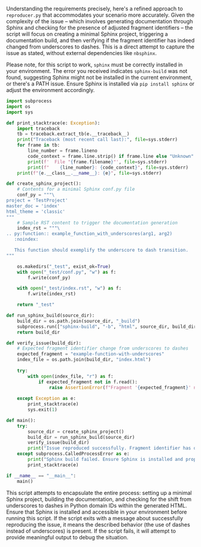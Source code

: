 Understanding the requirements precisely, here's a refined approach to `reproducer.py` that accommodates your scenario more accurately. Given the complexity of the issue – which involves generating documentation through Sphinx and checking for the presence of adjusted fragment identifiers – the script will focus on creating a minimal Sphinx project, triggering a documentation build, and then verifying if the fragment identifier has indeed changed from underscores to dashes. This is a direct attempt to capture the issue as stated, without external dependencies like `nbsphinx`.

Please note, for this script to work, `sphinx` must be correctly installed in your environment. The error you received indicates `sphinx-build` was not found, suggesting Sphinx might not be installed in the current environment, or there's a PATH issue. Ensure Sphinx is installed via `pip install sphinx` or adjust the environment accordingly.

```python
import subprocess
import os
import sys

def print_stacktrace(e: Exception):
    import traceback
    tb = traceback.extract_tb(e.__traceback__)
    print("Traceback (most recent call last):", file=sys.stderr)
    for frame in tb:
        line_number = frame.lineno
        code_context = frame.line.strip() if frame.line else "Unknown"
        print(f'  File "{frame.filename}"', file=sys.stderr)
        print(f"    {line_number}: {code_context}", file=sys.stderr)
    print(f"{e.__class__.__name__}: {e}", file=sys.stderr)

def create_sphinx_project():
    # Contents for a minimal Sphinx conf.py file
    conf_py = """\
project = 'TestProject'
master_doc = 'index'
html_theme = 'classic'
"""
    # Sample RST content to trigger the documentation generation
    index_rst = """\
.. py:function:: example_function_with_underscores(arg1, arg2)
   :noindex:

   This function should exemplify the underscore to dash transition.
"""

    os.makedirs("_test", exist_ok=True)
    with open("_test/conf.py", "w") as f:
        f.write(conf_py)

    with open("_test/index.rst", "w") as f:
        f.write(index_rst)

    return "_test"

def run_sphinx_build(source_dir):
    build_dir = os.path.join(source_dir, "_build")
    subprocess.run(["sphinx-build", "-b", "html", source_dir, build_dir], check=True)
    return build_dir

def verify_issue(build_dir):
    # Expected fragment identifier change from underscores to dashes
    expected_fragment = "example-function-with-underscores"
    index_file = os.path.join(build_dir, "index.html")
    
    try:
        with open(index_file, "r") as f:
            if expected_fragment not in f.read():
                raise AssertionError(f"Fragment '{expected_fragment}' not found in {index_file}")
    
    except Exception as e:
        print_stacktrace(e)
        sys.exit(1)

def main():
    try:
        source_dir = create_sphinx_project()
        build_dir = run_sphinx_build(source_dir)
        verify_issue(build_dir)
        print("Issue reproduced successfully. Fragment identifier has dashes.")
    except subprocess.CalledProcessError as e:
        print("Sphinx build failed. Ensure Sphinx is installed and properly configured.")
        print_stacktrace(e)

if __name__ == "__main__":
    main()
```
This script attempts to encapsulate the entire process: setting up a minimal Sphinx project, building the documentation, and checking for the shift from underscores to dashes in Python domain IDs within the generated HTML. Ensure that Sphinx is installed and accessible in your environment before running this script. If the script exits with a message about successfully reproducing the issue, it means the described behavior (the use of dashes instead of underscores) is present. If the script fails, it will attempt to provide meaningful output to debug the situation.
